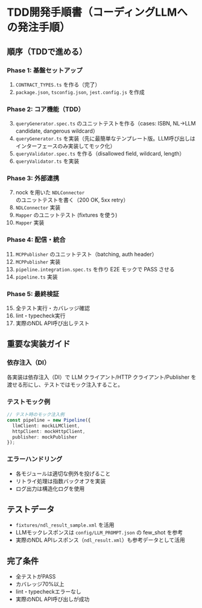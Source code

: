 # TDD開発手順書（コーディングLLMへの発注手順）

## 順序（TDDで進める）

### Phase 1: 基盤セットアップ
1. `CONTRACT_TYPES.ts` を作る（完了）
2. `package.json`, `tsconfig.json`, `jest.config.js` を作成

### Phase 2: コア機能（TDD）
3. `queryGenerator.spec.ts` のユニットテストを作る（cases: ISBN, NL->LLM candidate, dangerous wildcard）
4. `queryGenerator.ts` を実装（先に最簡単なテンプレート版。LLM呼び出しはインターフェースのみ実装してモック化）
5. `queryValidator.spec.ts` を作る（disallowed field, wildcard, length）
6. `queryValidator.ts` を実装

### Phase 3: 外部連携
7. nock を用いた `NDLConnector` のユニットテストを書く（200 OK, 5xx retry）
8. `NDLConnector` 実装
9. `Mapper` のユニットテスト (fixtures を使う)
10. `Mapper` 実装

### Phase 4: 配信・統合
11. `MCPPublisher` のユニットテスト（batching, auth header）
12. `MCPPublisher` 実装
13. `pipeline.integration.spec.ts` を作り E2E モックで PASS させる
14. `pipeline.ts` 実装

### Phase 5: 最終検証
15. 全テスト実行・カバレッジ確認
16. lint・typecheck実行
17. 実際のNDL API呼び出しテスト

## 重要な実装ガイド

### 依存注入（DI）
各実装は依存注入（DI）で LLM クライアント/HTTP クライアント/Publisher を渡せる形にし、テストではモック注入すること。

### テストモック例
```typescript
// テスト時のモック注入例
const pipeline = new Pipeline({
  llmClient: mockLLMClient,
  httpClient: mockHttpClient,
  publisher: mockPublisher
});
```

### エラーハンドリング
- 各モジュールは適切な例外を投げること
- リトライ処理は指数バックオフを実装
- ログ出力は構造化ログを使用

## テストデータ
- `fixtures/ndl_result_sample.xml` を活用
- LLMモックレスポンスは `config/LLM_PROMPT.json` の few_shot を参考
- 実際のNDL APIレスポンス（`ndl_result.xml`）も参考データとして活用

## 完了条件
- 全テストがPASS
- カバレッジ70%以上
- lint・typecheckエラーなし
- 実際のNDL API呼び出しが成功